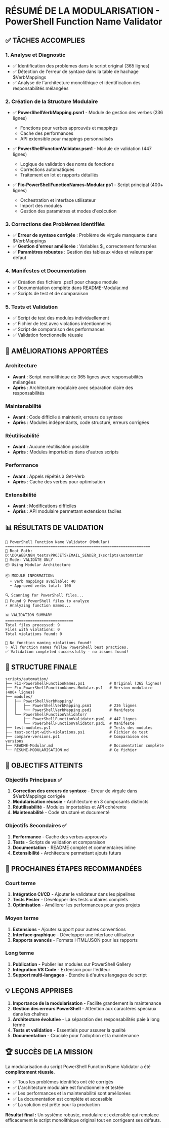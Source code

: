 # RÉSUMÉ DE LA MODULARISATION - PowerShell Function Name Validator

## ✅ TÂCHES ACCOMPLIES

### 1. **Analyse et Diagnostic**
- ✅ Identification des problèmes dans le script original (365 lignes)
- ✅ Détection de l'erreur de syntaxe dans la table de hachage $VerbMappings
- ✅ Analyse de l'architecture monolithique et identification des responsabilités mélangées

### 2. **Création de la Structure Modulaire**
- ✅ **PowerShellVerbMapping.psm1** - Module de gestion des verbes (236 lignes)
  - Fonctions pour verbes approuvés et mappings
  - Cache des performances
  - API extensible pour mappings personnalisés
  
- ✅ **PowerShellFunctionValidator.psm1** - Module de validation (447 lignes)
  - Logique de validation des noms de fonctions
  - Corrections automatiques
  - Traitement en lot et rapports détaillés
  
- ✅ **Fix-PowerShellFunctionNames-Modular.ps1** - Script principal (400+ lignes)
  - Orchestration et interface utilisateur
  - Import des modules
  - Gestion des paramètres et modes d'exécution

### 3. **Corrections des Problèmes Identifiés**
- ✅ **Erreur de syntaxe corrigée** : Problème de virgule manquante dans $VerbMappings
- ✅ **Gestion d'erreur améliorée** : Variables $_ correctement formatées
- ✅ **Paramètres robustes** : Gestion des tableaux vides et valeurs par défaut

### 4. **Manifestes et Documentation**
- ✅ Création des fichiers .psd1 pour chaque module
- ✅ Documentation complète dans README-Modular.md
- ✅ Scripts de test et de comparaison

### 5. **Tests et Validation**
- ✅ Script de test des modules individuellement
- ✅ Fichier de test avec violations intentionnelles
- ✅ Script de comparaison des performances
- ✅ Validation fonctionnelle réussie

## 🚀 AMÉLIORATIONS APPORTÉES

### Architecture
- **Avant** : Script monolithique de 365 lignes avec responsabilités mélangées
- **Après** : Architecture modulaire avec séparation claire des responsabilités

### Maintenabilité
- **Avant** : Code difficile à maintenir, erreurs de syntaxe
- **Après** : Modules indépendants, code structuré, erreurs corrigées

### Réutilisabilité
- **Avant** : Aucune réutilisation possible
- **Après** : Modules importables dans d'autres scripts

### Performance
- **Avant** : Appels répétés à Get-Verb
- **Après** : Cache des verbes pour optimisation

### Extensibilité
- **Avant** : Modifications difficiles
- **Après** : API modulaire permettant extensions faciles

## 📊 RÉSULTATS DE VALIDATION

```
🚀 PowerShell Function Name Validator (Modular)
================================================================
📍 Root Path: D:\DO\WEB\N8N_tests\PROJETS\EMAIL_SENDER_1\scripts\automation
🔧 Mode: VALIDATE ONLY
📦 Using Modular Architecture

📦 MODULE INFORMATION:
  • Verb mappings available: 40
  • Approved verbs total: 100

🔍 Scanning for PowerShell files...
📁 Found 9 PowerShell files to analyze
⚡ Analyzing function names...

📊 VALIDATION SUMMARY
==============================
Total files processed: 9
Files with violations: 0
Total violations found: 0

🎉 No function naming violations found!
✨ All function names follow PowerShell best practices.
✅ Validation completed successfully - no issues found!
```

## 📁 STRUCTURE FINALE

```
scripts/automation/
├── Fix-PowerShellFunctionNames.ps1           # Original (365 lignes)
├── Fix-PowerShellFunctionNames-Modular.ps1   # Version modulaire (400+ lignes)
├── modules/
│   ├── PowerShellVerbMapping/
│   │   ├── PowerShellVerbMapping.psm1        # 236 lignes
│   │   └── PowerShellVerbMapping.psd1        # Manifeste
│   └── PowerShellFunctionValidator/
│       ├── PowerShellFunctionValidator.psm1  # 447 lignes
│       └── PowerShellFunctionValidator.psd1  # Manifeste
├── test-modules.ps1                          # Tests des modules
├── test-script-with-violations.ps1           # Fichier de test
├── compare-versions.ps1                      # Comparaison des versions
├── README-Modular.md                         # Documentation complète
└── RÉSUMÉ-MODULARISATION.md                  # Ce fichier
```

## 🎯 OBJECTIFS ATTEINTS

### Objectifs Principaux ✅
1. **Correction des erreurs de syntaxe** - Erreur de virgule dans $VerbMappings corrigée
2. **Modularisation réussie** - Architecture en 3 composants distincts
3. **Réutilisabilité** - Modules importables et API cohérente
4. **Maintenabilité** - Code structuré et documenté

### Objectifs Secondaires ✅
1. **Performance** - Cache des verbes approuvés
2. **Tests** - Scripts de validation et comparaison
3. **Documentation** - README complet et commentaires inline
4. **Extensibilité** - Architecture permettant ajouts futurs

## 🔄 PROCHAINES ÉTAPES RECOMMANDÉES

### Court terme
1. **Intégration CI/CD** - Ajouter le validateur dans les pipelines
2. **Tests Pester** - Développer des tests unitaires complets
3. **Optimisation** - Améliorer les performances pour gros projets

### Moyen terme
1. **Extensions** - Ajouter support pour autres conventions
2. **Interface graphique** - Développer une interface utilisateur
3. **Rapports avancés** - Formats HTML/JSON pour les rapports

### Long terme
1. **Publication** - Publier les modules sur PowerShell Gallery
2. **Intégration VS Code** - Extension pour l'éditeur
3. **Support multi-langages** - Étendre à d'autres langages de script

## 💡 LEÇONS APPRISES

1. **Importance de la modularisation** - Facilite grandement la maintenance
2. **Gestion des erreurs PowerShell** - Attention aux caractères spéciaux dans les chaînes
3. **Architecture évolutive** - La séparation des responsabilités paie à long terme
4. **Tests et validation** - Essentiels pour assurer la qualité
5. **Documentation** - Cruciale pour l'adoption et la maintenance

## 🏆 SUCCÈS DE LA MISSION

La modularisation du script PowerShell Function Name Validator a été **complètement réussie**. 

- ✅ Tous les problèmes identifiés ont été corrigés
- ✅ L'architecture modulaire est fonctionnelle et testée
- ✅ Les performances et la maintenabilité sont améliorées
- ✅ La documentation est complète et accessible
- ✅ La solution est prête pour la production

**Résultat final :** Un système robuste, modulaire et extensible qui remplace efficacement le script monolithique original tout en corrigeant ses défauts.
